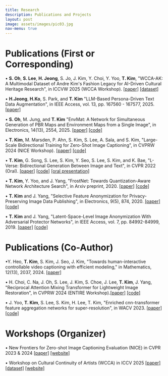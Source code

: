 ```yaml
---
title: Research
description: Publications and Projects
layout: post
image: assets/images/pic03.jpg
nav-menu: true
---
```


# Publications (First or Corresponding)
• **S. Oh**, **S. Lee**, **H. Jeong**, S. Jo, J. Kim, Y. Choi, Y. Yoo, **T. Kim**, "WCCA-AK: A Multimodal Dataset of Andre Kim's Fashion Legacy for AI-Driven Cultural Heritage Research", in ICCVW 2025 (WCCA Workshop).
[[paper]](https://openaccess.thecvf.com/content/ICCV2025W/WCCA/html/Oh_WCCA-AK_A_Multimodal_Dataset_of_Andre_Kims_Fashion_Legacy_for_ICCVW_2025_paper.html) [[dataset]](https://huggingface.co/datasets/SY95/WCCA-AK-images)

• **H.Jeong**, **H.Ko**, S. Park, and **T. Kim** "LLM-Based Persona-Driven Text Data Augmentation", in IEEE Access, vol. 13, pp. 167560 - 167577, 2025.
 [[paper]](https://ieeexplore.ieee.org/abstract/document/11170443) 
 
• **S. Oh**, M. Jung, and **T. Kim** "EnvMat: A Network for Simultaneous Generation of PBR Maps and Environment Maps from a Single Image", in Electronics, 14(13), 2554, 2025.
 [[paper]](https://www.mdpi.com/2079-9292/14/13/2554) [[code]](https://github.com/Code-SY95/EnvMat)

• **T. Kim**, M. Marsden, P. Ahn, S. Kim, S. Lee, A. Sala, and S. Kim, "Large-Scale Bidirectional Training for Zero-Shot Image Captioning", in CVPRW 2024 (NICE Workshop).
 [[paper]](https://arxiv.org/abs/2211.06774) [[code]](https://github.com/MIMICLab/BITTERS)

• **T. Kim**, G. Song, S. Lee, S. Kim, Y. Seo, S. Lee, S. Kim, and K. Bae, "L-Verse: Bidirectional Generation Between Image and Text", in CVPR 2022 (Oral).
  [[paper]](https://openaccess.thecvf.com/content/CVPR2022/html/Kim_L-Verse_Bidirectional_Generation_Between_Image_and_Text_CVPR_2022_paper.html) [[code]](https://github.com/MIMICLab/L-Verse) [[oral presentation]](https://www.youtube.com/watch?v=tf4sph6X-qY)

• **T. Kim**, Y. Yoo, and J. Yang, "FrostNet: Towards Quantization-Aware Network Architecture Search", in Arxiv preprint, 2020.
  [[paper]](https://arxiv.org/abs/2006.09679) [[code]](https://github.com/clovaai/frostnet)

• **T. Kim** and J. Yang, "Selective Feature Anonymization for Privacy-Preserving Image Data Publishing", in Electronics, 9(5), 874, 2020.
  [[paper]](https://www.mdpi.com/2079-9292/9/5/874) [[code]](https://github.com/MIMICLab/PPSGAN)

• **T. Kim** and J. Yang, "Latent-Space-Level Image Anonymization With Adversarial Protector Networks", in IEEE Access, vol. 7, pp. 84992-84999, 2019.
  [[paper]](http://ieeexplore.ieee.org/stamp/stamp.jsp?tp=&arnumber=8744221&isnumber=8600701) [[code]](https://github.com/MIMICLab/PPAP)

# Publications (Co-Author)
•Y. Heo, **T. Kim**, S. Kim, J. Seo, J. Kim, "Towards human-interactive controllable video captioning with efficient modeling," in Mathematics, 12(13), 2037, 2024.
  [[paper]](https://www.mdpi.com/2227-7390/12/13/2037)
  
• H. Choi, C. Na, J. Oh, S. Lee, J. Kim, S. Choe, J. Lee, **T. Kim**, J. Yang, "Reciprocal Attention Mixing Transformer for Lightweight Image Restoration", in CVPRW 2024 (ENTIRE Workshop).[[paper]](https://openaccess.thecvf.com/content/CVPR2024W/NTIRE/papers/Choi_Reciprocal_Attention_Mixing_Transformer_for_Lightweight_Image_Restoration_CVPRW_2024_paper.pdf) [[code]](https://github.com/rami0205/RAMiT)

• J. Yoo, **T. Kim**, S. Lee, S. Kim, H. Lee, T. Kim, "Enriched cnn-transformer feature aggregation networks for super-resolution", in WACV 2023.
 [[paper]](https://openaccess.thecvf.com/content/WACV2023/papers/Yoo_Enriched_CNN-Transformer_Feature_Aggregation_Networks_for_Super-Resolution_WACV_2023_paper.pdf) [[code]](https://github.com/jinsuyoo/act)

# Workshops (Organizer)
• New Frontiers for Zero-shot Image Captioning Evaluation (NICE) in CVPR 2023 & 2024 [[paper]](https://openaccess.thecvf.com/content/CVPR2024W/NICE/html/Kim_NICE_CVPR_2023_Challenge_on_Zero-shot_Image_Captioning_CVPRW_2024_paper.html) [[website]](https://nice.lgresearch.ai/)

• Workshop on Cultural Continuity of Artists (WCCA) in ICCV 2025 [[paper]](https://openaccess.thecvf.com/content/ICCV2025W/WCCA/html/Oh_WCCA-AK_A_Multimodal_Dataset_of_Andre_Kims_Fashion_Legacy_for_ICCVW_2025_paper.html) [[dataset]](https://huggingface.co/datasets/SY95/WCCA-AK-images) [[website]](https://wccartists.github.io/)
